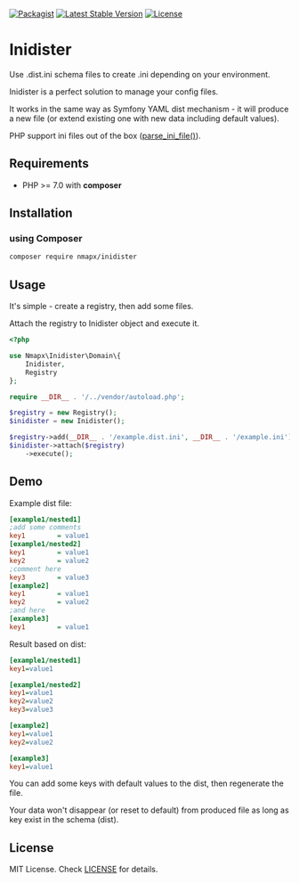 [![Packagist](https://img.shields.io/packagist/dt/nmapx/inidister.svg?maxAge=2592000&style=flat-square)]()
[![Latest Stable Version](https://img.shields.io/github/release/nmapx/inidister.svg?style=flat-square)](https://github.com/nmapx/inidister/releases)
[![License](https://img.shields.io/github/license/nmapx/inidister.svg?style=flat-square)](https://github.com/nmapx/inidister/blob/master/LICENSE)

# Inidister

Use .dist.ini schema files to create .ini depending on your environment.

Inidister is a perfect solution to manage your config files.

It works in the same way as Symfony YAML dist mechanism - it will produce a new file (or extend existing one with new data including default values).

PHP support ini files out of the box ([parse_ini_file()](https://secure.php.net/manual/en/function.parse-ini-file.php)).

## Requirements
* PHP >= 7.0 with **composer**

## Installation

### using Composer
```bash
composer require nmapx/inidister
```

## Usage
It's simple - create a registry, then add some files.

Attach the registry to Inidister object and execute it.
```php
<?php

use Nmapx\Inidister\Domain\{
    Inidister,
    Registry
};

require __DIR__ . '/../vendor/autoload.php';

$registry = new Registry();
$inidister = new Inidister();

$registry->add(__DIR__ . '/example.dist.ini', __DIR__ . '/example.ini');
$inidister->attach($registry)
    ->execute();
```

## Demo
Example dist file:
```ini
[example1/nested1]
;add some comments
key1        = value1
[example1/nested2]
key1        = value1
key2        = value2
;comment here
key3        = value3
[example2]
key1        = value1
key2        = value2
;and here
[example3]
key1        = value1
```
Result based on dist:
```ini
[example1/nested1]
key1=value1

[example1/nested2]
key1=value1
key2=value2
key3=value3

[example2]
key1=value1
key2=value2

[example3]
key1=value1
```
You can add some keys with default values to the dist, then regenerate the file.

Your data won't disappear (or reset to default) from produced file as long as key exist in the schema (dist).

## License
MIT License. Check [LICENSE](https://github.com/nmapx/inidister/blob/master/LICENSE) for details.
